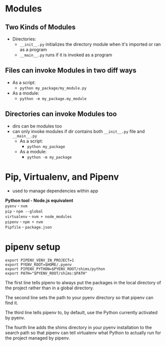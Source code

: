 # Modules
## Two Kinds of Modules
  - Directories:  
    - `__init__.py` initializes the directory module when it's imported or ran as a program
    - `__main__.py` runs if it is invoked as a program  

## Files can invoke Modules in two diff ways
  - As a script:
    - `python my_package/my_module.py`
  - As a module:
    - `python -m my_package.my_module`

## Directories can invoke Modules too  
- dirs can be modules too  
- can only invoke modules if dir contains both `__init__.py` file and `__main__.py`  
  - As a script:
    - `python my_package`
  - As a module:
    - `python -m my_package`


# Pip, Virtualenv, and Pipenv  
- used to manage dependencies within app  

**Python tool - Node.js equivalent**   
`pyenv` - `nvm`  
`pip` - `npm --global`  
`virtualenv` - `nvm + node_modules`  
`pipenv` - `npm + nvm`  
`Pipfile` - `package.json`  


# pipenv setup
`export PIPENV_VENV_IN_PROJECT=1`  
`export PYENV_ROOT=$HOME/.pyenv`  
`export PIPENV_PYTHON=$PYENV_ROOT/shims/python`  
`export PATH="$PYENV_ROOT/shims:$PATH"`  

The first line tells pipenv to always put the packages in the local directory of the project rather than in a global directory.

The second line sets the path to your pyenv directory so that pipenv can find it.

The third line tells pipenv to, by default, use the Python currently activated by pyenv.

The fourth line adds the shims directory in your pyenv installation to the search path so that pipenv can tell virtualenv what Python to actually run for the project managed by pipenv.


<!-- !! Not sure if pipenv / pip is set up correctly !! -->


